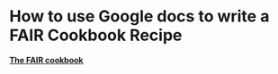 # How to use Google docs to write a FAIR Cookbook Recipe 

**[The FAIR cookbook](https://fairplus.github.io/the-fair-cookbook/intro)**